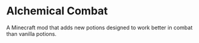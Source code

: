 # Alchemical Combat
 A Minecraft mod that adds new potions designed to work better in combat than vanilla potions.
